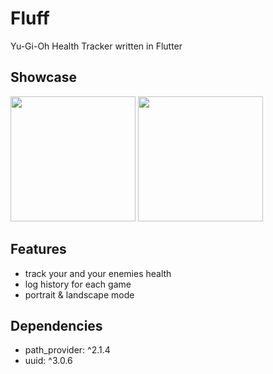 # Fluff

Yu-Gi-Oh Health Tracker written in Flutter

## Showcase
<img src="https://kiarar.moe/images/fluff/fluff_1.jpg" width="200">

<img src="https://kiarar.moe/images/fluff/fluff_2.jpg" width="200">

## Features
* track your and your enemies health
* log history for each game
* portrait & landscape mode

## Dependencies
* path_provider: ^2.1.4
* uuid: ^3.0.6
